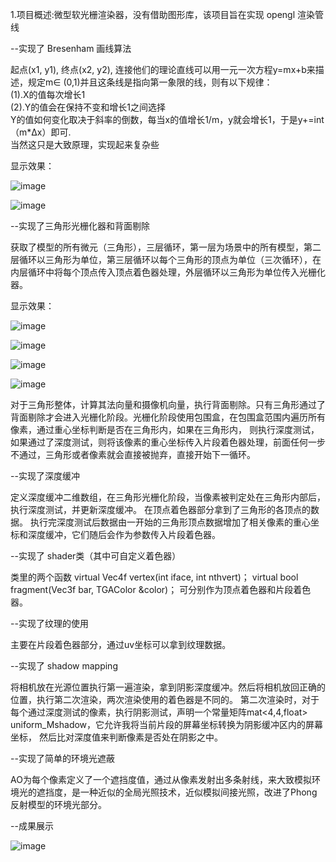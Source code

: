 1.项目概述:微型软光栅渲染器，没有借助图形库，该项目旨在实现 opengl  渲染管线

--实现了 Bresenham  画线算法

起点(x1, y1), 终点(x2, y2), 连接他们的理论直线可以用一元一次方程y=mx+b来描述，规定m∈ (0,1)并且这条线是指向第一象限的线，则有以下规律：         
(1).X的值每次增长1           
(2).Y的值会在保持不变和增长1之间选择        
Y的值如何变化取决于斜率的倒数，每当x的值增长1/m，y就会增长1，于是y+=int（m*Δx）即可.      
当然这只是大致原理，实现起来复杂些

显示效果：

![image](https://github.com/Abelabc/SoftRenderer/blob/main/pic/2.png)

![image](https://github.com/Abelabc/SoftRenderer/blob/main/pic/3.png)

--实现了三角形光栅化器和背面剔除

获取了模型的所有微元（三角形），三层循环，第一层为场景中的所有模型，第二层循环以三角形为单位，第三层循环以每个三角形的顶点为单位（三次循环），在内层循环中将每个顶点传入顶点着色器处理，外层循环以三角形为单位传入光栅化器。

显示效果：

![image](https://github.com/Abelabc/SoftRenderer/blob/main/pic/1.png)

![image](https://github.com/Abelabc/SoftRenderer/blob/main/pic/4.png)

![image](https://github.com/Abelabc/SoftRenderer/blob/main/pic/5.png)

![image](https://github.com/Abelabc/SoftRenderer/blob/main/pic/6.png)

对于三角形整体，计算其法向量和摄像机向量，执行背面剔除。只有三角形通过了背面剔除才会进入光栅化阶段。光栅化阶段使用包围盒，在包围盒范围内遍历所有像素，通过重心坐标判断是否在三角形内，如果在三角形内，
则执行深度测试，如果通过了深度测试，则将该像素的重心坐标传入片段着色器处理，前面任何一步不通过，三角形或者像素就会直接被抛弃，直接开始下一循环。

--实现了深度缓冲

定义深度缓冲二维数组，在三角形光栅化阶段，当像素被判定处在三角形内部后，执行深度测试，并更新深度缓冲。
在顶点着色器部分拿到了三角形的各顶点的数据。
执行完深度测试后数据由一开始的三角形顶点数据增加了相关像素的重心坐标和深度缓冲，它们随后会作为参数传入片段着色器。

--实现了 shader类（其中可自定义着色器）

类里的两个函数
virtual Vec4f vertex(int iface, int nthvert)；
virtual bool fragment(Vec3f bar, TGAColor &color)；
可分别作为顶点着色器和片段着色器。

--实现了纹理的使用

主要在片段着色器部分，通过uv坐标可以拿到纹理数据。

--实现了 shadow mapping 

将相机放在光源位置执行第一遍渲染，拿到阴影深度缓冲。然后将相机放回正确的位置，执行第二次渲染，两次渲染使用的着色器是不同的。
第二次渲染时，对于每个通过深度测试的像素，执行阴影测试，声明一个常量矩阵mat<4,4,float> uniform_Mshadow，它允许我将当前片段的屏幕坐标转换为阴影缓冲区内的屏幕坐标，
然后比对深度值来判断像素是否处在阴影之中。

--实现了简单的环境光遮蔽

AO为每个像素定义了一个遮挡度值，通过从像素发射出多条射线，来大致模拟环境光的遮挡度，是一种近似的全局光照技术，近似模拟间接光照，改进了Phong 反射模型的环境光部分。

--成果展示

![image](https://github.com/LGC363/tinyrenderer/blob/main/result.png)

